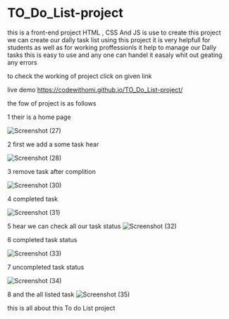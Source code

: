 # TO_Do_List-project 
this is a front-end project 
HTML , CSS And JS is use to create this project
we can create our dally task list using this project 
it is very helpfull for students as well as for working proffessionls
it help to manage our Dally tasks 
this is easy to use and any one can handel it easaly whit out geating any errors 


to check the working of project click on given link 

live demo
https://codewithomi.github.io/TO_Do_List-project/



the fow of project is as follows 

1 their is a home page 


![Screenshot (27)](https://github.com/codewithomi/TO_Do_List-project/assets/119800966/202d216c-6cb3-4658-8c96-924aa1e9f97e)

2 first we add a some task hear 

![Screenshot (28)](https://github.com/codewithomi/TO_Do_List-project/assets/119800966/0ac0a880-4d83-4d05-8679-32dc136c3193)

3 remove task after complition 

![Screenshot (30)](https://github.com/codewithomi/TO_Do_List-project/assets/119800966/cfc90f0c-052f-49d2-94da-dc3b47df4eae)

4 completed task 

![Screenshot (31)](https://github.com/codewithomi/TO_Do_List-project/assets/119800966/6db78015-02d2-4a7f-a671-59658477ac51)

5 hear we can check all our task status 
![Screenshot (32)](https://github.com/codewithomi/TO_Do_List-project/assets/119800966/c6496d0c-3666-4810-b09d-558867b3b196)

6 completed task status 

![Screenshot (33)](https://github.com/codewithomi/TO_Do_List-project/assets/119800966/553e2de4-c553-4ce2-b972-8b4339dd0a20)

7 uncompleted task status 

![Screenshot (34)](https://github.com/codewithomi/TO_Do_List-project/assets/119800966/528c105c-b2f8-47bc-a564-e4cacde36d4e)


8  and the all listed task 
 ![Screenshot (35)](https://github.com/codewithomi/TO_Do_List-project/assets/119800966/effeedc6-b603-44b8-9181-01b75b6a25ff)



this is all about this To do List project 

